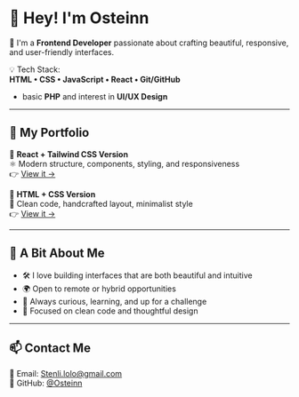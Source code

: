 # 👋 Hey! I'm Osteinn

🎨 I'm a **Frontend Developer** passionate about crafting beautiful, responsive, and user-friendly interfaces.

💡 Tech Stack:  
**HTML • CSS • JavaScript • React • Git/GitHub**  
+ basic **PHP** and interest in **UI/UX Design**

---

## 🧰 My Portfolio

🔹 **React + Tailwind CSS Version**  
⚛️ Modern structure, components, styling, and responsiveness  
👉 [View it →](https://Osteinn.github.io/CV-React)

🔹 **HTML + CSS Version**  
📄 Clean code, handcrafted layout, minimalist style  
👉 [View it →](https://Osteinn.github.io/Resume-HTMLandCSS)

---

## 🚀 A Bit About Me

- 🛠 I love building interfaces that are both beautiful and intuitive
- 🌍 Open to remote or hybrid opportunities
- 💬 Always curious, learning, and up for a challenge
- 🔧 Focused on clean code and thoughtful design

---

## 📫 Contact Me

📧 Email: Stenli.lolo@gmail.com  
🔗 GitHub: [@Osteinn](https://github.com/Osteinn)
